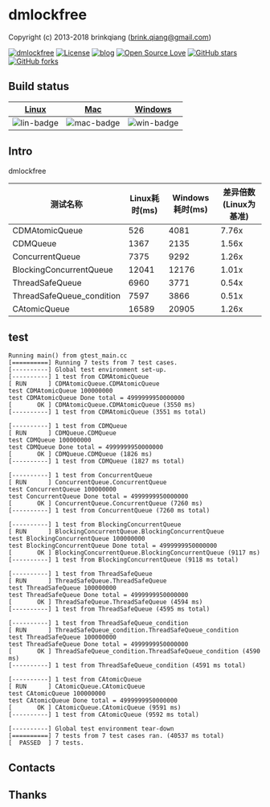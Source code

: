 # dmlockfree

Copyright (c) 2013-2018 brinkqiang (brink.qiang@gmail.com)

[![dmlockfree](https://img.shields.io/badge/brinkqiang-dmlockfree-blue.svg?style=flat-square)](https://github.com/brinkqiang/dmlockfree)
[![License](https://img.shields.io/badge/license-MIT-brightgreen.svg)](https://github.com/brinkqiang/dmlockfree/blob/master/LICENSE)
[![blog](https://img.shields.io/badge/Author-Blog-7AD6FD.svg)](https://brinkqiang.github.io/)
[![Open Source Love](https://badges.frapsoft.com/os/v3/open-source.png)](https://github.com/brinkqiang)
[![GitHub stars](https://img.shields.io/github/stars/brinkqiang/dmlockfree.svg?label=Stars)](https://github.com/brinkqiang/dmlockfree) 
[![GitHub forks](https://img.shields.io/github/forks/brinkqiang/dmlockfree.svg?label=Fork)](https://github.com/brinkqiang/dmlockfree)

## Build status
| [Linux][lin-link] | [Mac][mac-link] | [Windows][win-link] |
| :---------------: | :----------------: | :-----------------: |
| ![lin-badge]      | ![mac-badge]       | ![win-badge]        |

[lin-badge]: https://github.com/brinkqiang/dmlockfree/workflows/linux/badge.svg "linux build status"
[lin-link]:  https://github.com/brinkqiang/dmlockfree/actions/workflows/linux.yml "linux build status"
[mac-badge]: https://github.com/brinkqiang/dmlockfree/workflows/mac/badge.svg "mac build status"
[mac-link]:  https://github.com/brinkqiang/dmlockfree/actions/workflows/mac.yml "mac build status"
[win-badge]: https://github.com/brinkqiang/dmlockfree/workflows/win/badge.svg "win build status"
[win-link]:  https://github.com/brinkqiang/dmlockfree/actions/workflows/win.yml "win build status"

## Intro
dmlockfree

| 测试名称                     | Linux耗时(ms) | Windows耗时(ms) | 差异倍数(Linux为基准) |
|------------------------------|---------------|------------------|----------------------|
| CDMAtomicQueue               | 526           | 4081             | 7.76x                |
| CDMQueue                     | 1367          | 2135             | 1.56x                |
| ConcurrentQueue              | 7375          | 9292             | 1.26x                |
| BlockingConcurrentQueue      | 12041         | 12176            | 1.01x                |
| ThreadSafeQueue              | 6960          | 3771             | 0.54x                |
| ThreadSafeQueue_condition    | 7597          | 3866             | 0.51x                |
| CAtomicQueue                 | 16589         | 20905            | 1.26x                |

## test
```
Running main() from gtest_main.cc
[==========] Running 7 tests from 7 test cases.
[----------] Global test environment set-up.
[----------] 1 test from CDMAtomicQueue
[ RUN      ] CDMAtomicQueue.CDMAtomicQueue
test CDMAtomicQueue 100000000
test CDMAtomicQueue Done total = 4999999950000000
[       OK ] CDMAtomicQueue.CDMAtomicQueue (3550 ms)
[----------] 1 test from CDMAtomicQueue (3551 ms total)

[----------] 1 test from CDMQueue
[ RUN      ] CDMQueue.CDMQueue
test CDMQueue 100000000
test CDMQueue Done total = 4999999950000000
[       OK ] CDMQueue.CDMQueue (1826 ms)
[----------] 1 test from CDMQueue (1827 ms total)

[----------] 1 test from ConcurrentQueue
[ RUN      ] ConcurrentQueue.ConcurrentQueue
test ConcurrentQueue 100000000
test ConcurrentQueue Done total = 4999999950000000
[       OK ] ConcurrentQueue.ConcurrentQueue (7260 ms)
[----------] 1 test from ConcurrentQueue (7260 ms total)

[----------] 1 test from BlockingConcurrentQueue
[ RUN      ] BlockingConcurrentQueue.BlockingConcurrentQueue
test BlockingConcurrentQueue 100000000
test BlockingConcurrentQueue Done total = 4999999950000000
[       OK ] BlockingConcurrentQueue.BlockingConcurrentQueue (9117 ms)
[----------] 1 test from BlockingConcurrentQueue (9118 ms total)

[----------] 1 test from ThreadSafeQueue
[ RUN      ] ThreadSafeQueue.ThreadSafeQueue
test ThreadSafeQueue 100000000
test ThreadSafeQueue Done total = 4999999950000000
[       OK ] ThreadSafeQueue.ThreadSafeQueue (4594 ms)
[----------] 1 test from ThreadSafeQueue (4595 ms total)

[----------] 1 test from ThreadSafeQueue_condition
[ RUN      ] ThreadSafeQueue_condition.ThreadSafeQueue_condition
test ThreadSafeQueue 100000000
test ThreadSafeQueue Done total = 4999999950000000
[       OK ] ThreadSafeQueue_condition.ThreadSafeQueue_condition (4590 ms)
[----------] 1 test from ThreadSafeQueue_condition (4591 ms total)        

[----------] 1 test from CAtomicQueue
[ RUN      ] CAtomicQueue.CAtomicQueue
test CAtomicQueue 100000000
test CAtomicQueue Done total = 4999999950000000
[       OK ] CAtomicQueue.CAtomicQueue (9591 ms)
[----------] 1 test from CAtomicQueue (9592 ms total)       

[----------] Global test environment tear-down
[==========] 7 tests from 7 test cases ran. (40537 ms total)
[  PASSED  ] 7 tests.
```

## Contacts

## Thanks
